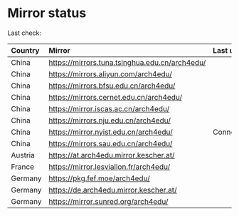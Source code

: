 <script src="./time.js"></script>
# Mirror status
Last check: <script type="text/javascript">localize(1742937686.9906173);</script>

|Country|Mirror|Last update|
|:------|:-----|:----------|
|China|https://mirrors.tuna.tsinghua.edu.cn/arch4edu/|<script type="text/javascript">localize(1742885206);</script>|
|China|https://mirrors.aliyun.com/arch4edu/|<script type="text/javascript">localize(1742928426);</script>|
|China|https://mirrors.bfsu.edu.cn/arch4edu/|<script type="text/javascript">localize(1742885206);</script>|
|China|https://mirrors.cernet.edu.cn/arch4edu/|<script type="text/javascript">localize(1742885206);</script>|
|China|https://mirror.iscas.ac.cn/arch4edu/|<script type="text/javascript">localize(1742885206);</script>|
|China|https://mirrors.nju.edu.cn/arch4edu/|<script type="text/javascript">localize(1742885206);</script>|
|China|https://mirror.nyist.edu.cn/arch4edu/|ConnectionError|
|China|https://mirrors.sau.edu.cn/arch4edu/|<script type="text/javascript">localize(1731653531);</script>|
|Austria|https://at.arch4edu.mirror.kescher.at/|<script type="text/javascript">localize(1742885206);</script>|
|France|https://mirror.lesviallon.fr/arch4edu/|<script type="text/javascript">localize(1742928426);</script>|
|Germany|https://pkg.fef.moe/arch4edu/|<script type="text/javascript">localize(1742885206);</script>|
|Germany|https://de.arch4edu.mirror.kescher.at/|<script type="text/javascript">localize(1742885206);</script>|
|Germany|https://mirror.sunred.org/arch4edu/|<script type="text/javascript">localize(1742885206);</script>|

<script src="./tablefilter/tablefilter.js"></script>
<script src="./table.js"></script>